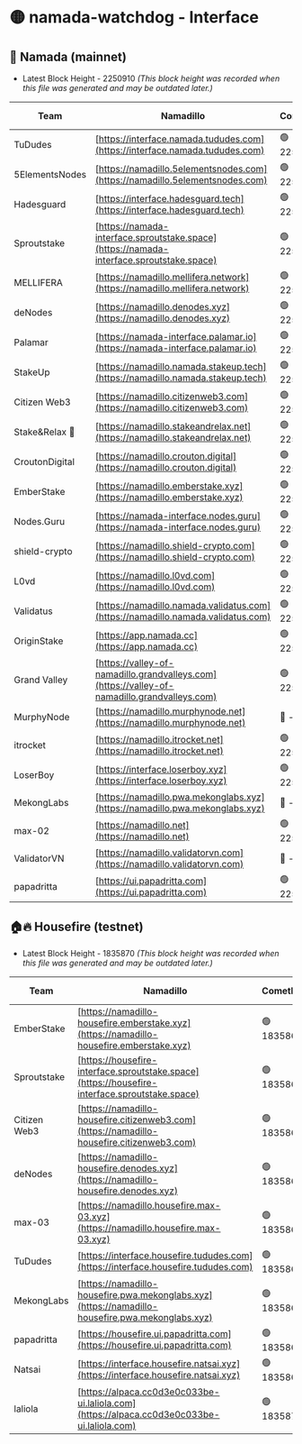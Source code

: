 # 🟡 namada-watchdog - Interface

## 🚀 Namada (mainnet)
- Latest Block Height - 2250910 *(This block height was recorded when this file was generated and may be outdated later.)*

| Team | Namadillo | CometBFT | Indexer | MASP Indexer |
|-|-|-|-|-|
| TuDudes | [https://interface.namada.tududes.com](https://interface.namada.tududes.com) | 🟢 2250888 | 🟢 2250888 | 🟢 2250888 |
| 5ElementsNodes | [https://namadillo.5elementsnodes.com](https://namadillo.5elementsnodes.com) | 🟢 2250889 | 🟢 2250889 | 🟢 2250889 |
| Hadesguard | [https://interface.hadesguard.tech](https://interface.hadesguard.tech) | 🟢 2250890 | 🟢 2250890 | 🟢 2250890 |
| Sproutstake | [https://namada-interface.sproutstake.space](https://namada-interface.sproutstake.space) | 🟢 2250890 | 🟢 2250890 | 🟢 2250890 |
| MELLIFERA | [https://namadillo.mellifera.network](https://namadillo.mellifera.network) | 🟢 2250891 | 🟢 2250891 | 🟢 2250891 |
| deNodes | [https://namadillo.denodes.xyz](https://namadillo.denodes.xyz) | 🟢 2250892 | 🟢 2250892 | 🟢 2250892 |
| Palamar | [https://namada-interface.palamar.io](https://namada-interface.palamar.io) | 🟢 2250893 | 🟢 2250893 | 🟢 2250893 |
| StakeUp | [https://namadillo.namada.stakeup.tech](https://namadillo.namada.stakeup.tech) | 🟢 2250894 | 🟢 2250894 | 🟢 2250893 |
| Citizen Web3 | [https://namadillo.citizenweb3.com](https://namadillo.citizenweb3.com) | 🟢 2250895 | 🟢 2250894 | 🟢 2250895 |
| Stake&Relax 🦥 | [https://namadillo.stakeandrelax.net](https://namadillo.stakeandrelax.net) | 🟢 2250895 | 🟢 2250895 | 🟢 2250895 |
| CroutonDigital | [https://namadillo.crouton.digital](https://namadillo.crouton.digital) | 🟢 2250896 | 🟢 2250896 | 🟢 2250896 |
| EmberStake | [https://namadillo.emberstake.xyz](https://namadillo.emberstake.xyz) | 🟢 2250897 | 🟢 2250897 | 🟢 2250897 |
| Nodes.Guru | [https://namada-interface.nodes.guru](https://namada-interface.nodes.guru) | 🟢 2250898 | 🟢 2250898 | 🟢 2250898 |
| shield-crypto | [https://namadillo.shield-crypto.com](https://namadillo.shield-crypto.com) | 🟢 2250899 | 🟢 2250898 | 🟢 2250899 |
| L0vd | [https://namadillo.l0vd.com](https://namadillo.l0vd.com) | 🟢 2250900 | 🔴 2249140 | 🔴 - |
| Validatus | [https://namadillo.namada.validatus.com](https://namadillo.namada.validatus.com) | 🟢 2250903 | 🔴 2249140 | 🔴 2177377 |
| OriginStake | [https://app.namada.cc](https://app.namada.cc) | 🟢 2250903 | 🟢 2250902 | 🟢 2250902 |
| Grand Valley | [https://valley-of-namadillo.grandvalleys.com](https://valley-of-namadillo.grandvalleys.com) | 🟢 2250904 | 🟢 2250903 | 🟢 2250903 |
| MurphyNode | [https://namadillo.murphynode.net](https://namadillo.murphynode.net) | 🔴 - | 🔴 - | 🔴 - |
| itrocket | [https://namadillo.itrocket.net](https://namadillo.itrocket.net) | 🟢 2250906 | 🟢 2250906 | 🟢 2250906 |
| LoserBoy | [https://interface.loserboy.xyz](https://interface.loserboy.xyz) | 🟢 2250907 | 🟢 2250907 | 🟢 2250906 |
| MekongLabs | [https://namadillo.pwa.mekonglabs.xyz](https://namadillo.pwa.mekonglabs.xyz) | 🔴 - | 🔴 - | 🔴 - |
| max-02 | [https://namadillo.net](https://namadillo.net) | 🟢 2250908 | 🟢 2250908 | 🟢 2250908 |
| ValidatorVN | [https://namadillo.validatorvn.com](https://namadillo.validatorvn.com) | 🔴 - | 🔴 - | 🔴 - |
| papadritta | [https://ui.papadritta.com](https://ui.papadritta.com) | 🟢 2250910 | 🟢 2250910 | 🟢 2250910 |

## 🏠🔥 Housefire (testnet)
- Latest Block Height - 1835870 *(This block height was recorded when this file was generated and may be outdated later.)*

| Team | Namadillo | CometBFT | Indexer | MASP Indexer |
|-|-|-|-|-|
| EmberStake | [https://namadillo-housefire.emberstake.xyz](https://namadillo-housefire.emberstake.xyz) | 🟢 1835865 | 🟢 1835865 | 🟢 1835865 |
| Sproutstake | [https://housefire-interface.sproutstake.space](https://housefire-interface.sproutstake.space) | 🟢 1835865 | 🟢 1835865 | 🟢 1835865 |
| Citizen Web3 | [https://namadillo-housefire.citizenweb3.com](https://namadillo-housefire.citizenweb3.com) | 🟢 1835866 | 🟢 1835866 | 🟢 1835866 |
| deNodes | [https://namadillo-housefire.denodes.xyz](https://namadillo-housefire.denodes.xyz) | 🟢 1835866 | 🟢 1835866 | 🟢 1835866 |
| max-03 | [https://namadillo.housefire.max-03.xyz](https://namadillo.housefire.max-03.xyz) | 🟢 1835867 | 🟢 1835867 | 🟢 1835867 |
| TuDudes | [https://interface.housefire.tududes.com](https://interface.housefire.tududes.com) | 🟢 1835868 | 🟢 1835868 | 🟢 1835868 |
| MekongLabs | [https://namadillo-housefire.pwa.mekonglabs.xyz](https://namadillo-housefire.pwa.mekonglabs.xyz) | 🟢 1835868 | 🟢 1835868 | 🟢 1835868 |
| papadritta | [https://housefire.ui.papadritta.com](https://housefire.ui.papadritta.com) | 🟢 1835869 | 🟢 1835869 | 🟢 1835869 |
| Natsai | [https://interface.housefire.natsai.xyz](https://interface.housefire.natsai.xyz) | 🟢 1835869 | 🟢 1835869 | 🟢 1835869 |
| laliola | [https://alpaca.cc0d3e0c033be-ui.laliola.com](https://alpaca.cc0d3e0c033be-ui.laliola.com) | 🟢 1835870 | 🟢 1835870 | 🟢 1835870 |

